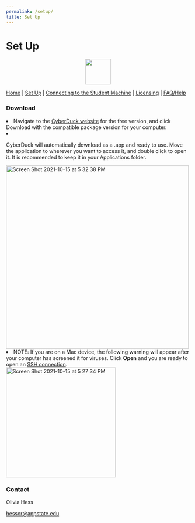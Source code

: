```yaml
---
permalink: /setup/
title: Set Up 
---
```

# Set Up 
<p align="center">
  		<img width="70" height="70" src="https://user-images.githubusercontent.com/91332670/137805359-29b8978b-c4e1-4d63-80d2-6d1fd8989b9a.jpg">
	</p>

<nav>
            <div>
                <a href="https://hessorr.github.io/CyberDuck/index/">Home</a>	| 
                <a href="https://hessorr.github.io/CyberDuck/setup/">Set Up</a>	| 
                <a href="https://hessorr.github.io/CyberDuck/connecting/">Connecting to the Student Machine</a>	| 
                <a href="https://hessorr.github.io/CyberDuck/licensing/">Licensing</a>	| 
                <a href="https://hessorr.github.io/CyberDuck/faq/">FAQ/Help</a>	
            </div>
	
 </nav>
 
### Download
<li>Navigate to the <a href="https://cyberduck.io/download/">CyberDuck website</a> for the free version, and click Download with the compatible package version for your computer.<li>

CyberDuck will automatically download as a .app and ready to use. Move the application to wherever you want to access it, and double click to open it. It is recommended to keep it in your Applications folder.
	</li>
	
<img width="500" alt="Screen Shot 2021-10-15 at 5 32 38 PM" src="https://user-images.githubusercontent.com/91332670/137823810-6cc3c8a6-6aec-403b-952a-a36a2bd25013.png">
	

	
<li>NOTE: If you are on a Mac device, the following warning will appear after your computer has screened it for viruses. Click <strong>Open</strong> and you are ready to open an <a href="https://hessorr.github.io/CyberDuck/licensing/">SSH connection</a>. 
	</li>
	
 <img width="300" alt="Screen Shot 2021-10-15 at 5 27 34 PM" src="https://user-images.githubusercontent.com/91332670/137823892-a76972df-114a-406a-8637-5951ac0e3eec.png">


</li>

### Contact
Olivia Hess

hessor@appstate.edu
